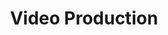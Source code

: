 ---
title: Video Production
number: COMM 282
academic-home: Comm
course-type:
description: Provides an introduction to the pre-production, production and post production techniques when creating video content.
bulletin-link: https://bulletins.psu.edu/search/?search=%22comm+282%22
pathway-list: []
---